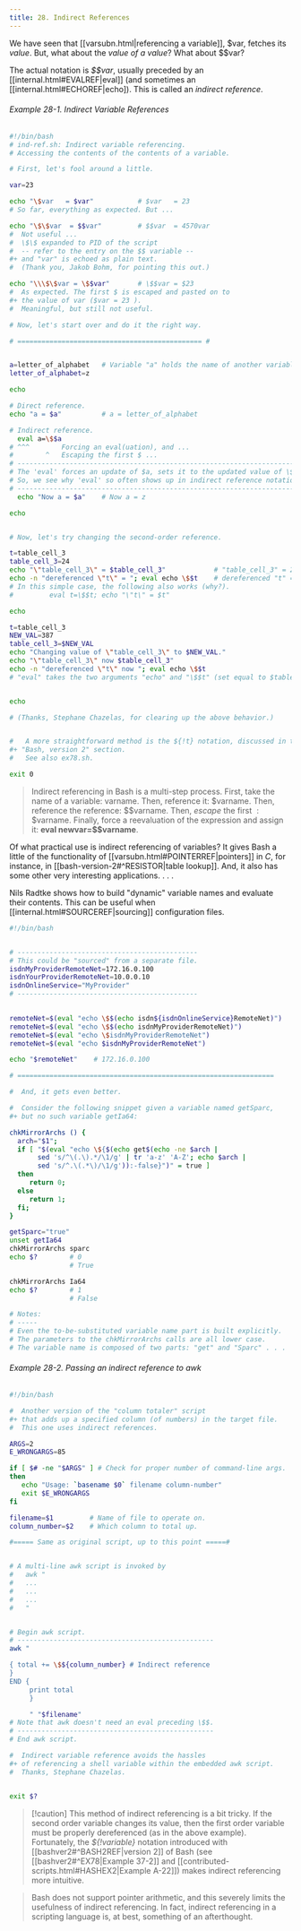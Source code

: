 ```yaml
---
title: 28. Indirect References
---
```



We have seen that [[varsubn.html|referencing a variable]], $var, fetches its _value_. But, what about the _value of a value_? What about $$var?

The actual notation is _\$$var_, usually preceded by an [[internal.html#EVALREF|eval]] (and sometimes an [[internal.html#ECHOREF|echo]). This is called an _indirect reference_.

###### Example 28-1. Indirect Variable References

```bash
#!/bin/bash
# ind-ref.sh: Indirect variable referencing.
# Accessing the contents of the contents of a variable.

# First, let's fool around a little.

var=23

echo "\$var   = $var"           # $var   = 23
# So far, everything as expected. But ...

echo "\$\$var  = $$var"         # $$var  = 4570var
#  Not useful ...
#  \$\$ expanded to PID of the script
#  -- refer to the entry on the $$ variable --
#+ and "var" is echoed as plain text.
#  (Thank you, Jakob Bohm, for pointing this out.)

echo "\\\$\$var = \$$var"       # \$$var = $23
#  As expected. The first $ is escaped and pasted on to
#+ the value of var ($var = 23 ).
#  Meaningful, but still not useful. 

# Now, let's start over and do it the right way.

# ============================================== #


a=letter_of_alphabet   # Variable "a" holds the name of another variable.
letter_of_alphabet=z

echo

# Direct reference.
echo "a = $a"          # a = letter_of_alphabet

# Indirect reference.
  eval a=\$$a
# ^^^        Forcing an eval(uation), and ...
#        ^   Escaping the first $ ...
# ------------------------------------------------------------------------
# The 'eval' forces an update of $a, sets it to the updated value of \$$a.
# So, we see why 'eval' so often shows up in indirect reference notation.
# ------------------------------------------------------------------------
  echo "Now a = $a"    # Now a = z

echo


# Now, let's try changing the second-order reference.

t=table_cell_3
table_cell_3=24
echo "\"table_cell_3\" = $table_cell_3"            # "table_cell_3" = 24
echo -n "dereferenced \"t\" = "; eval echo \$$t    # dereferenced "t" = 24
# In this simple case, the following also works (why?).
#         eval t=\$$t; echo "\"t\" = $t"

echo

t=table_cell_3
NEW_VAL=387
table_cell_3=$NEW_VAL
echo "Changing value of \"table_cell_3\" to $NEW_VAL."
echo "\"table_cell_3\" now $table_cell_3"
echo -n "dereferenced \"t\" now "; eval echo \$$t
# "eval" takes the two arguments "echo" and "\$$t" (set equal to $table_cell_3)


echo

# (Thanks, Stephane Chazelas, for clearing up the above behavior.)


#   A more straightforward method is the ${!t} notation, discussed in the
#+ "Bash, version 2" section.
#   See also ex78.sh.

exit 0
```

> Indirect referencing in Bash is a multi-step process. First, take the name of a variable: varname. Then, reference it: $varname. Then, reference the reference: $$varname. Then, _escape_ the first $: \$$varname. Finally, force a reevaluation of the expression and assign it: **eval newvar=\$$varname**.

Of what practical use is indirect referencing of variables? It gives Bash a little of the functionality of [[varsubn.html#POINTERREF|pointers]] in _C_, for instance, in [[bash-version-2#^RESISTOR|table lookup]]. And, it also has some other very interesting applications. . . .

Nils Radtke shows how to build "dynamic" variable names and evaluate their contents. This can be useful when [[internal.html#SOURCEREF|sourcing]] configuration files.

```bash
#!/bin/bash


# ---------------------------------------------
# This could be "sourced" from a separate file.
isdnMyProviderRemoteNet=172.16.0.100
isdnYourProviderRemoteNet=10.0.0.10
isdnOnlineService="MyProvider"
# ---------------------------------------------
      

remoteNet=$(eval "echo \$$(echo isdn${isdnOnlineService}RemoteNet)")
remoteNet=$(eval "echo \$$(echo isdnMyProviderRemoteNet)")
remoteNet=$(eval "echo \$isdnMyProviderRemoteNet")
remoteNet=$(eval "echo $isdnMyProviderRemoteNet")

echo "$remoteNet"    # 172.16.0.100

# ================================================================

#  And, it gets even better.

#  Consider the following snippet given a variable named getSparc,
#+ but no such variable getIa64:

chkMirrorArchs () { 
  arch="$1";
  if [ "$(eval "echo \${$(echo get$(echo -ne $arch |
       sed 's/^\(.\).*/\1/g' | tr 'a-z' 'A-Z'; echo $arch |
       sed 's/^.\(.*\)/\1/g')):-false}")" = true ]
  then
     return 0;
  else
     return 1;
  fi;
}

getSparc="true"
unset getIa64
chkMirrorArchs sparc
echo $?        # 0
               # True

chkMirrorArchs Ia64
echo $?        # 1
               # False

# Notes:
# -----
# Even the to-be-substituted variable name part is built explicitly.
# The parameters to the chkMirrorArchs calls are all lower case.
# The variable name is composed of two parts: "get" and "Sparc" . . .
```

###### Example 28-2. Passing an indirect reference to *awk*

```bash
#!/bin/bash

#  Another version of the "column totaler" script
#+ that adds up a specified column (of numbers) in the target file.
#  This one uses indirect references.

ARGS=2
E_WRONGARGS=85

if [ $# -ne "$ARGS" ] # Check for proper number of command-line args.
then
   echo "Usage: `basename $0` filename column-number"
   exit $E_WRONGARGS
fi

filename=$1         # Name of file to operate on.
column_number=$2    # Which column to total up.

#===== Same as original script, up to this point =====#


# A multi-line awk script is invoked by
#   awk "
#   ...
#   ...
#   ...
#   "


# Begin awk script.
# -------------------------------------------------
awk "

{ total += \$${column_number} # Indirect reference
}
END {
     print total
     }

     " "$filename"
# Note that awk doesn't need an eval preceding \$$.
# -------------------------------------------------
# End awk script.

#  Indirect variable reference avoids the hassles
#+ of referencing a shell variable within the embedded awk script.
#  Thanks, Stephane Chazelas.


exit $?
```

> [!caution] This method of indirect referencing is a bit tricky. If the second order variable changes its value, then the first order variable must be properly dereferenced (as in the above example). Fortunately, the _${!variable}_ notation introduced with [[bashver2#^BASH2REF|version 2]] of Bash (see [[bashver2#^EX78|Example 37-2]] and [[contributed-scripts.html#HASHEX2|Example A-22]]) makes indirect referencing more intuitive.

> Bash does not support pointer arithmetic, and this severely limits the usefulness of indirect referencing. In fact, indirect referencing in a scripting language is, at best, something of an afterthought.
